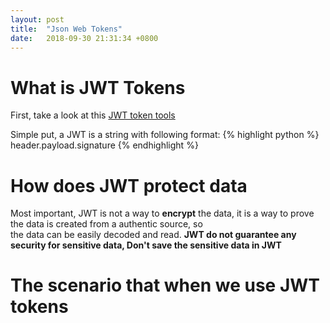 ```yaml
---
layout: post
title:  "Json Web Tokens"
date:   2018-09-30 21:31:34 +0800
---
```


# What is JWT Tokens
First, take a look at this [JWT token tools](https://jwt.io/) <br>

Simple put, a JWT is a string with following format:
{% highlight python %}
header.payload.signature
{% endhighlight %}

# How does JWT protect data
Most important, JWT is not a way to **encrypt** the data, it is a way to prove the data is created from a authentic source, so <br>
the data can be easily decoded and read.
**JWT do not guarantee any security for sensitive data, Don't save the sensitive data in JWT**



# The scenario that when we use JWT tokens